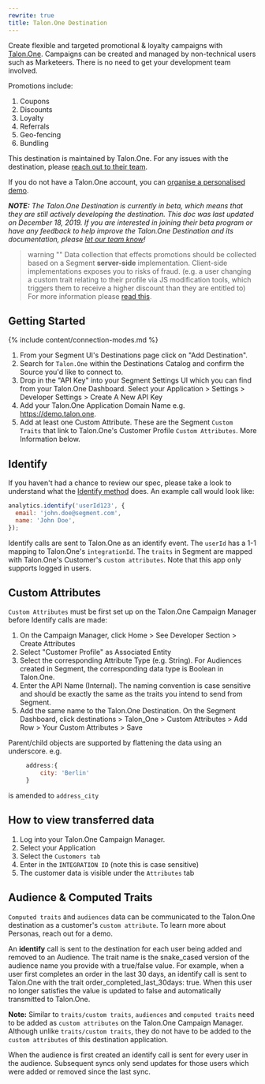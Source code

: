 ```yaml
---
rewrite: true
title: Talon.One Destination
---
```

Create flexible and targeted promotional & loyalty campaigns with [Talon.One](https://Talon.One/?utm_source=segmentio&utm_medium=docs&utm_campaign=partners).
Campaigns can be created and managed by non-technical users such as Marketeers. There is no need to get your development team involved.

Promotions include:
1. Coupons
2. Discounts
3. Loyalty
4. Referrals
5. Geo-fencing
6. Bundling

This destination is maintained by Talon.One. For any issues with the destination, please [reach out to their team](mailto:support@talon.one).

If you do not have a Talon.One account, you can [organise a personalised demo](https://www.talon.one/book-a-demo/?utm_source=segmentio&utm_medium=docs&utm_campaign=partners).


_**NOTE:** The Talon.One Destination is currently in beta, which means that they are still actively developing the destination. This doc was last updated on December 18, 2019. If you are interested in joining their beta program or have any feedback to help improve the Talon.One Destination and its documentation, please [let  our team know](mailto:support@talon.one)!_

> warning ""
> Data collection that effects promotions should be collected based on a Segment **server-side** implementation. Client-side implementations exposes you to risks of fraud. (e.g. a user changing a custom trait relating to their profile via JS modification tools, which triggers them to receive a higher discount than they are entitled to) For more information please [read this](https://segment.com/docs/guides/how-to-guides/collect-on-client-or-server/).

## Getting Started

{% include content/connection-modes.md %}

1. From your Segment UI's Destinations page click on "Add Destination".
2. Search for `Talon.One` within the Destinations Catalog and confirm the Source you'd like to connect to.
3. Drop in the "API Key" into your Segment Settings UI which you can find from your Talon.One Dashboard. Select your Application > Settings > Developer Settings > Create A New API Key
4. Add your Talon.One Application Domain Name e.g. https://demo.talon.one.
5. Add at least one Custom Attribute. These are the Segment `Custom Traits` that link to Talon.One's Customer Profile `Custom Attributes`. More Information below.


## Identify

If you haven't had a chance to review our spec, please take a look to understand what the [Identify method](https://segment.com/docs/spec/identify/) does. An example call would look like:

```js
analytics.identify('userId123', {
  email: 'john.doe@segment.com',
  name: 'John Doe',
});
```

Identify calls are sent to Talon.One as an identify event. The `userId` has a 1-1 mapping to Talon.One's `integrationId`. The `traits` in Segment are mapped with Talon.One's Customer's `custom attributes`. Note that this app only supports logged in users.

## Custom Attributes

`Custom Attributes` must be first set up on the Talon.One Campaign Manager before Identify calls are made:

1. On the Campaign Manager, click Home > See Developer Section > Create Attributes
2. Select "Customer Profile" as Associated Entity
3. Select the corresponding Attribute Type (e.g. String). For Audiences created in Segment, the corresponding data type is Boolean in Talon.One.
4. Enter the API Name (Internal). The naming convention is case sensitive and should be exactly the same as the traits you intend to send from Segment.
5. Add the same name to the Talon.One Destination. On the Segment Dashboard, click destinations > Talon_One > Custom Attributes > Add Row > Your Custom Attributes > Save

Parent/child objects are supported by flattening the data using an underscore.
 e.g.

```js
     address:{
         city: 'Berlin'
     }
```
is amended to `address_city`

##  How to view transferred data
1. Log into your Talon.One Campaign Manager.
2. Select your Application
3. Select the `Customers tab`
4. Enter in the `INTEGRATION ID` (note this is case sensitive)
5. The customer data is visible under the `Attributes` tab

## Audience & Computed Traits
`Computed traits` and `audiences` data can be communicated to the Talon.One destination as a customer's `custom attribute`. To learn more about Personas, reach out for a demo.

An **identify** call is sent to the destination for each user being added and removed to an Audience. The trait name is the snake_cased version of the audience name you provide with a true/false value. For example, when a user first completes an order in the last 30 days, an identify call is sent to Talon.One with the trait order_completed_last_30days: true. When this user no longer satisfies the value is updated to false and automatically transmitted to Talon.One.

**Note:** Similar to `traits/custom traits`, `audiences` and `computed traits` need to be added as `custom attributes` on the Talon.One Campaign Manager. Although unlike `traits/custom traits`, they do not have to be added to the `custom attributes` of this destination application.

When the audience is first created an identify call is sent for every user in the audience. Subsequent syncs only send updates for those users which were added or removed since the last sync.

